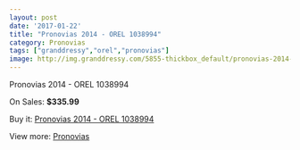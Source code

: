 ```yaml
---
layout: post
date: '2017-01-22'
title: "Pronovias 2014 - OREL 1038994"
category: Pronovias
tags: ["granddressy","orel","pronovias"]
image: http://img.granddressy.com/5855-thickbox_default/pronovias-2014-orel-1038994.jpg
---
```

Pronovias 2014 - OREL 1038994

On Sales: **$335.99**
<a href="https://www.granddressy.com/en/pronovias/5191-pronovias-2014-orel-1038994.html"><amp-img layout="responsive" width="600" height="600" src="//img.granddressy.com/5855-thickbox_default/pronovias-2014-orel-1038994.jpg" alt="Pronovias 2014 - OREL 1038994 0" /></a>

Buy it: [Pronovias 2014 - OREL 1038994](https://www.granddressy.com/en/pronovias/5191-pronovias-2014-orel-1038994.html "Pronovias 2014 - OREL 1038994")

View more: [Pronovias](https://www.granddressy.com/en/63-pronovias "Pronovias")
